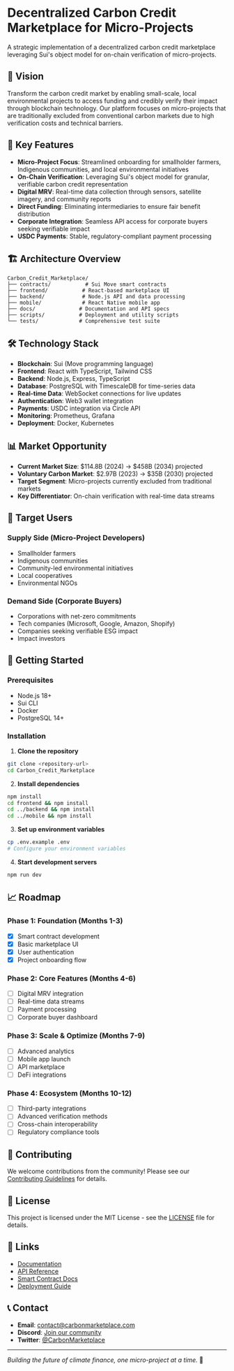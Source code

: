 # Decentralized Carbon Credit Marketplace for Micro-Projects

A strategic implementation of a decentralized carbon credit marketplace leveraging Sui's object model for on-chain verification of micro-projects.

## 🎯 Vision

Transform the carbon credit market by enabling small-scale, local environmental projects to access funding and credibly verify their impact through blockchain technology. Our platform focuses on micro-projects that are traditionally excluded from conventional carbon markets due to high verification costs and technical barriers.

## 🚀 Key Features

- **Micro-Project Focus**: Streamlined onboarding for smallholder farmers, Indigenous communities, and local environmental initiatives
- **On-Chain Verification**: Leveraging Sui's object model for granular, verifiable carbon credit representation
- **Digital MRV**: Real-time data collection through sensors, satellite imagery, and community reports
- **Direct Funding**: Eliminating intermediaries to ensure fair benefit distribution
- **Corporate Integration**: Seamless API access for corporate buyers seeking verifiable impact
- **USDC Payments**: Stable, regulatory-compliant payment processing

## 🏗️ Architecture Overview

```
Carbon_Credit_Marketplace/
├── contracts/           # Sui Move smart contracts
├── frontend/           # React-based marketplace UI
├── backend/            # Node.js API and data processing
├── mobile/             # React Native mobile app
├── docs/              # Documentation and API specs
├── scripts/           # Deployment and utility scripts
└── tests/             # Comprehensive test suite
```

## 🛠️ Technology Stack

- **Blockchain**: Sui (Move programming language)
- **Frontend**: React with TypeScript, Tailwind CSS
- **Backend**: Node.js, Express, TypeScript
- **Database**: PostgreSQL with TimescaleDB for time-series data
- **Real-time Data**: WebSocket connections for live updates
- **Authentication**: Web3 wallet integration
- **Payments**: USDC integration via Circle API
- **Monitoring**: Prometheus, Grafana
- **Deployment**: Docker, Kubernetes

## 📊 Market Opportunity

- **Current Market Size**: $114.8B (2024) → $458B (2034) projected
- **Voluntary Carbon Market**: $2.97B (2023) → $35B (2030) projected
- **Target Segment**: Micro-projects currently excluded from traditional markets
- **Key Differentiator**: On-chain verification with real-time data streams

## 🎯 Target Users

### Supply Side (Micro-Project Developers)
- Smallholder farmers
- Indigenous communities
- Community-led environmental initiatives
- Local cooperatives
- Environmental NGOs

### Demand Side (Corporate Buyers)
- Corporations with net-zero commitments
- Tech companies (Microsoft, Google, Amazon, Shopify)
- Companies seeking verifiable ESG impact
- Impact investors

## 🚀 Getting Started

### Prerequisites
- Node.js 18+
- Sui CLI
- Docker
- PostgreSQL 14+

### Installation

1. **Clone the repository**
```bash
git clone <repository-url>
cd Carbon_Credit_Marketplace
```

2. **Install dependencies**
```bash
npm install
cd frontend && npm install
cd ../backend && npm install
cd ../mobile && npm install
```

3. **Set up environment variables**
```bash
cp .env.example .env
# Configure your environment variables
```

4. **Start development servers**
```bash
npm run dev
```

## 📈 Roadmap

### Phase 1: Foundation (Months 1-3)
- [x] Smart contract development
- [x] Basic marketplace UI
- [x] User authentication
- [x] Project onboarding flow

### Phase 2: Core Features (Months 4-6)
- [ ] Digital MRV integration
- [ ] Real-time data streams
- [ ] Payment processing
- [ ] Corporate buyer dashboard

### Phase 3: Scale & Optimize (Months 7-9)
- [ ] Advanced analytics
- [ ] Mobile app launch
- [ ] API marketplace
- [ ] DeFi integrations

### Phase 4: Ecosystem (Months 10-12)
- [ ] Third-party integrations
- [ ] Advanced verification methods
- [ ] Cross-chain interoperability
- [ ] Regulatory compliance tools

## 🤝 Contributing

We welcome contributions from the community! Please see our [Contributing Guidelines](CONTRIBUTING.md) for details.

## 📄 License

This project is licensed under the MIT License - see the [LICENSE](LICENSE) file for details.

## 🔗 Links

- [Documentation](docs/)
- [API Reference](docs/api.md)
- [Smart Contract Docs](docs/contracts.md)
- [Deployment Guide](docs/deployment.md)

## 📞 Contact

- **Email**: contact@carbonmarketplace.com
- **Discord**: [Join our community](https://discord.gg/carbonmarketplace)
- **Twitter**: [@CarbonMarketplace](https://twitter.com/CarbonMarketplace)

---

*Building the future of climate finance, one micro-project at a time.* 🌱 